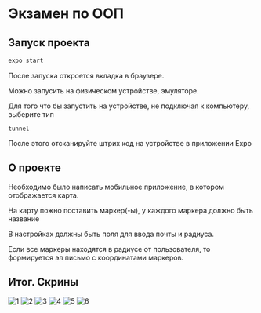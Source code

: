 # Экзамен по ООП
## Запуск проекта
```bash
expo start
```
После запуска откроется вкладка в браузере.

Можно запусить на физическом устройстве, эмуляторе. 

Для того что бы запустить на устройстве, не подключая к компьютеру, выберите тип
```
tunnel
```
После этого отсканируйте штрих код на устройстве в приложении Expo
## О проекте
Необходимо было написать мобильное приложение, в котором отображается карта.

На карту пожно поставить маркер(-ы), у каждого маркера должно быть название

В настройках должны быть поля для ввода почты и радиуса.

Если все маркеры находятся в радиусе от пользователя, то формируется эл письмо с координатами маркеров.
## Итог. Скрины
![1](./screenshots/1.jpg)
![2](./screenshots/2.jpg)
![3](./screenshots/3.jpg)
![4](./screenshots/4.jpg)
![5](./screenshots/5.jpg)
![6](./screenshots/6.jpg)